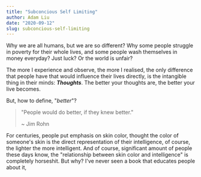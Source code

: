 ```yaml
---
title: "Subconcious Self Limiting"
author: Adam Liu
date: "2020-09-12"
slug: subconcious-self-limiting
---
```



Why we are all humans, but we are so different? Why some people struggle in poverty for their whole lives, and some people wash themselves in money everyday? Just luck? Or the world is unfair?
<!--more-->

The more I experience and observe, the more I realised, the only difference that people have that would influence their lives directly, is the intangible thing in their minds: ***Thoughts***. The better your thoughts are, the better your live becomes.

But, how to define, "*better*"?

> "People would do better, if they knew better."
>
> ~ Jim Rohn

For centuries, people put emphasis on skin color, thought the color of someone's skin is the direct representation of their intelligence, of course, the lighter the more intelligent. And of course, significant amount of people these days know, the "relationship between skin color and intelligence" is completely horseshit. But why? I've never seen a book that educates people about it,